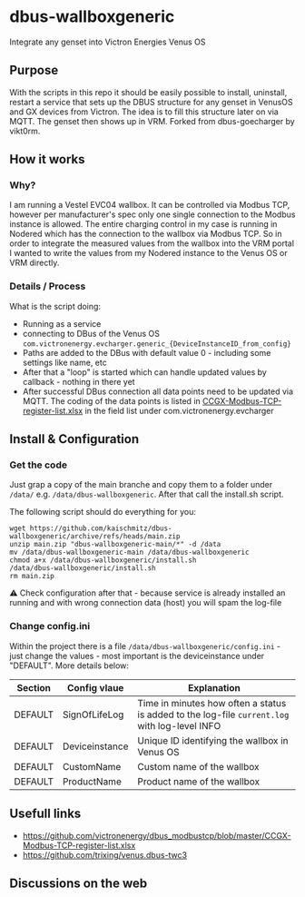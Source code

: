 # dbus-wallboxgeneric
Integrate any genset into Victron Energies Venus OS

## Purpose
With the scripts in this repo it should be easily possible to install, uninstall, restart a service that sets up the DBUS structure for any genset in VenusOS and GX devices from Victron.
The idea is to fill this structure later on via MQTT. The genset then shows up in VRM.
Forked from dbus-goecharger by vikt0rm.


## How it works
### Why? ###
I am running a Vestel EVC04 wallbox. It can be controlled via Modbus TCP, however per manufacturer's spec only one single connection to the Modbus instance is allowed.
The entire charging control in my case is running in Nodered which has the connection to the wallbox via Modbus TCP.
So in order to integrate the measured values from the wallbox into the VRM portal I wanted to write the values from my Nodered instance to the Venus OS or VRM directly.

### Details / Process
What is the script doing:
- Running as a service
- connecting to DBus of the Venus OS `com.victronenergy.evcharger.generic_{DeviceInstanceID_from_config}`
- Paths are added to the DBus with default value 0 - including some settings like name, etc
- After that a "loop" is started which can handle updated values by callback - nothing in there yet
- After successful DBus connection all data points need to be updated via MQTT. The coding of the data points is listed in [CCGX-Modbus-TCP-register-list.xlsx](https://github.com/victronenergy/dbus_modbustcp/blob/master/CCGX-Modbus-TCP-register-list.xlsx) in the field list under com.victronenergy.evcharger

## Install & Configuration
### Get the code
Just grap a copy of the main branche and copy them to a folder under `/data/` e.g. `/data/dbus-wallboxgeneric`.
After that call the install.sh script.

The following script should do everything for you:
```
wget https://github.com/kaischmitz/dbus-wallboxgeneric/archive/refs/heads/main.zip
unzip main.zip "dbus-wallboxgeneric-main/*" -d /data
mv /data/dbus-wallboxgeneric-main /data/dbus-wallboxgeneric
chmod a+x /data/dbus-wallboxgeneric/install.sh
/data/dbus-wallboxgeneric/install.sh
rm main.zip
```
⚠️ Check configuration after that - because service is already installed an running and with wrong connection data (host) you will spam the log-file

### Change config.ini
Within the project there is a file `/data/dbus-wallboxgeneric/config.ini` - just change the values - most important is the deviceinstance under "DEFAULT". More details below:

| Section  | Config vlaue | Explanation |
| ------------- | ------------- | ------------- |
| DEFAULT  | SignOfLifeLog  | Time in minutes how often a status is added to the log-file `current.log` with log-level INFO |
| DEFAULT  | Deviceinstance | Unique ID identifying the wallbox in Venus OS |
| DEFAULT  | CustomName | Custom name of the wallbox  |
| DEFAULT  | ProductName | Product name of the wallbox  |


## Usefull links
- https://github.com/victronenergy/dbus_modbustcp/blob/master/CCGX-Modbus-TCP-register-list.xlsx
- https://github.com/trixing/venus.dbus-twc3

## Discussions on the web

